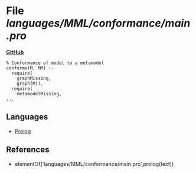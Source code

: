 # File _languages/MML/conformance/main.pro_
**[GitHub](https://github.com/softlang/yas/blob/master/languages/MML/conformance/main.pro)**
```
% Conformance of model to a metamodel
conforms(M, MM) :-
  require(
    graphMissing,
    graph(M)),
  require(
    metamodelMissing,
...
```

## Languages
* [Prolog](../languages/Prolog.md)

## References
* elementOf('languages/MML/conformance/main.pro',prolog(text))
